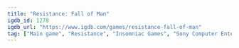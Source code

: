 ```yaml
---
title: "Resistance: Fall of Man"
igdb_id: 1278
igdb_url: "https://www.igdb.com/games/resistance-fall-of-man"
tag: ["Main game", "Resistance", "Insomniac Games", "Sony Computer Entertainment", "Shooter", "Adventure", "Single player", "Multiplayer", "Co-operative", "Split screen", "First person", "Action", "Fantasy", "Science fiction", "Horror", "Historical", "Warfare"]
---
```

